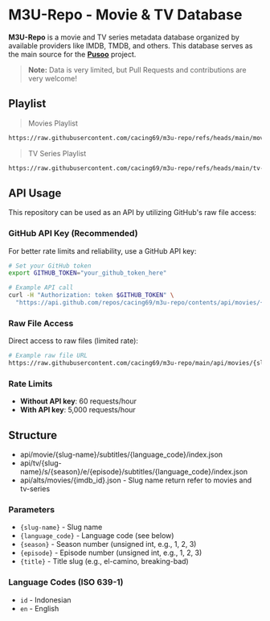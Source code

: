 # M3U-Repo - Movie & TV Database

**M3U-Repo** is a movie and TV series metadata database organized by available providers like IMDB, TMDB, and others. This database serves as the main source for the **[Pusoo](https://github.com/cacing69/pusoo)** project.

> **Note:** Data is very limited, but Pull Requests and contributions are very welcome!

## Playlist

> Movies Playlist

```bash
https://raw.githubusercontent.com/cacing69/m3u-repo/refs/heads/main/movies.m3u
```

> TV Series Playlist

```bash
https://raw.githubusercontent.com/cacing69/m3u-repo/refs/heads/main/tv-series.m3u
```

## API Usage

This repository can be used as an API by utilizing GitHub's raw file access:

### GitHub API Key (Recommended)

For better rate limits and reliability, use a GitHub API key:

```bash
# Set your GitHub token
export GITHUB_TOKEN="your_github_token_here"

# Example API call
curl -H "Authorization: token $GITHUB_TOKEN" \
  "https://api.github.com/repos/cacing69/m3u-repo/contents/api/movies/{slug-name}/subtitles/id/index.json"
```

### Raw File Access

Direct access to raw files (limited rate):

```bash
# Example raw file URL
https://raw.githubusercontent.com/cacing69/m3u-repo/main/api/movies/{slug-name}/subtitles/id/index.json
```

### Rate Limits

- **Without API key**: 60 requests/hour
- **With API key**: 5,000 requests/hour

## Structure

- api/movie/{slug-name}/subtitles/{language_code}/index.json
- api/tv/{slug-name}/s/{season}/e/{episode}/subtitles/{language_code}/index.json
- api/alts/movies/{imdb_id}.json - Slug name return refer to movies and tv-series

### Parameters

- `{slug-name}` - Slug name
- `{language_code}` - Language code (see below)
- `{season}` - Season number (unsigned int, e.g., 1, 2, 3)
- `{episode}` - Episode number (unsigned int, e.g., 1, 2, 3)
- `{title}` - Title slug (e.g., el-camino, breaking-bad)

### Language Codes (ISO 639-1)

- `id` - Indonesian
- `en` - English
